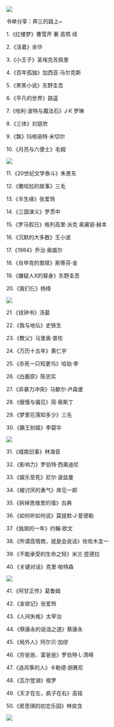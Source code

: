![](https://upload-images.jianshu.io/upload_images/6943526-e304fbf9a54fef30.png?imageMogr2/auto-orient/strip%7CimageView2/2/w/1240)

书单分享：奔三的路上~

1.《红楼梦》曹雪芹 著 高鹗 续

2.《活着》余华

3.《小王子》圣埃克苏佩里

4.《百年孤独》加西亚·马尔克斯

5.《黑笑小说》东野圭吾

6.《平凡的世界》路遥

7.《哈利·波特与魔法石》J·K 罗琳

8.《三体》刘慈欣

9.《飘》玛格丽特·米切尔

10.《月亮与六便士》毛姆

![](https://upload-images.jianshu.io/upload_images/6943526-b6b1c0bf3eb55ef7.png?imageMogr2/auto-orient/strip%7CimageView2/2/w/1240)

11.《20世纪文学泰斗》朱景东

12.《撒哈拉的故事》三毛

13.《半生缘》张爱玲

14.《三国演义》罗贯中

15.《罗马假日》格列高里·派克 奥黛丽·赫本

16.《沉默的大多数》王小波

17.《1984》乔治·奥威尔

18.《肖申克的救赎》斯蒂芬·金

19.《嫌疑人X的替身》东野圭吾

20.《我们仨》杨绛

![](https://upload-images.jianshu.io/upload_images/6943526-3a09f63ecffc8c7a.png?imageMogr2/auto-orient/strip%7CimageView2/2/w/1240)

21.《钱钟书》汤晏

22.《我与地坛》史铁生

23.《教父》马里奥·普佐

24.《万历十五年》黄仁宇

25.《杀死一只知更鸟》哈珀·李

26.《白鹿原》陈忠实

27.《非暴力冲突》马歇尔·卢森堡

28.《傲慢与偏见》简·奥斯丁

29.《梦里花落知多少》三毛

30.《霸王别姬》李碧华

![](https://upload-images.jianshu.io/upload_images/6943526-1b6a21fb22aba862.png?imageMogr2/auto-orient/strip%7CimageView2/2/w/1240)

31.《城南旧事》林海音

32.《影响力》罗伯特·西奥迪尼

33.《娱乐至死》尼尔·波兹曼

34.《被讨厌的勇气》岸见一郎

35.《拆掉思维里的墙》古典

36.《如何听如何说》莫提默·J·爱德勒

37.《独居的一年》约翰·欧文

38.《所谓高情商，就是会说话》佐佐木圭一   

39.《不能承受的生命之轻》米兰·昆德拉     

40.《关键对话》克里·帕特森

![](https://upload-images.jianshu.io/upload_images/6943526-5925280cade952a6.png?imageMogr2/auto-orient/strip%7CimageView2/2/w/1240)

41.《阿甘正传》葛鲁姆   

42.《金锁记》张爱玲

43.《人间失格》太宰治

44.《蔡康永的说话之道》蔡康永      

45.《局外人》阿尔贝·加缪    

46.《穷爸爸、富爸爸》罗伯特·L·清崎

47.《追风筝的人》卡勒德·胡赛尼

48.《瓦尔登湖》梭罗

49.《天才在左，疯子在右》高铭

50.《房思琪的初恋乐园》林奕含 

![](https://upload-images.jianshu.io/upload_images/6943526-21de2d8d1f4eb8b3.gif?imageMogr2/auto-orient/strip)
